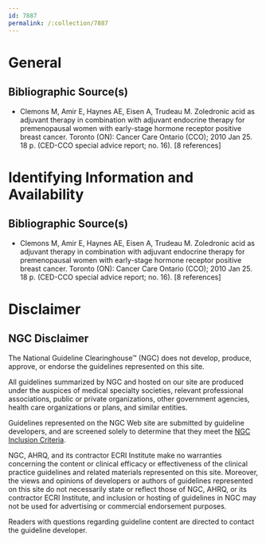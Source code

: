 ```yaml
---
id: 7887
permalink: /:collection/7887
---
```


# General

## Bibliographic Source(s)

- Clemons M, Amir E, Haynes AE, Eisen A, Trudeau M. Zoledronic acid as adjuvant therapy in combination with adjuvant endocrine therapy for premenopausal women with early-stage hormone receptor positive breast cancer. Toronto (ON): Cancer Care Ontario (CCO); 2010 Jan 25. 18 p. (CED-CCO special advice report; no. 16). [8 references]

# Identifying Information and Availability

## Bibliographic Source(s)

- Clemons M, Amir E, Haynes AE, Eisen A, Trudeau M. Zoledronic acid as adjuvant therapy in combination with adjuvant endocrine therapy for premenopausal women with early-stage hormone receptor positive breast cancer. Toronto (ON): Cancer Care Ontario (CCO); 2010 Jan 25. 18 p. (CED-CCO special advice report; no. 16). [8 references]

# Disclaimer

## NGC Disclaimer

The National Guideline Clearinghouse™ (NGC) does not develop, produce, approve, or endorse the guidelines represented on this site.

All guidelines summarized by NGC and hosted on our site are produced under the auspices of medical specialty societies, relevant professional associations, public or private organizations, other government agencies, health care organizations or plans, and similar entities.

Guidelines represented on the NGC Web site are submitted by guideline developers, and are screened solely to determine that they meet the [NGC Inclusion Criteria](/help-and-about/summaries/inclusion-criteria).

NGC, AHRQ, and its contractor ECRI Institute make no warranties concerning the content or clinical efficacy or effectiveness of the clinical practice guidelines and related materials represented on this site. Moreover, the views and opinions of developers or authors of guidelines represented on this site do not necessarily state or reflect those of NGC, AHRQ, or its contractor ECRI Institute, and inclusion or hosting of guidelines in NGC may not be used for advertising or commercial endorsement purposes.

Readers with questions regarding guideline content are directed to contact the guideline developer.

